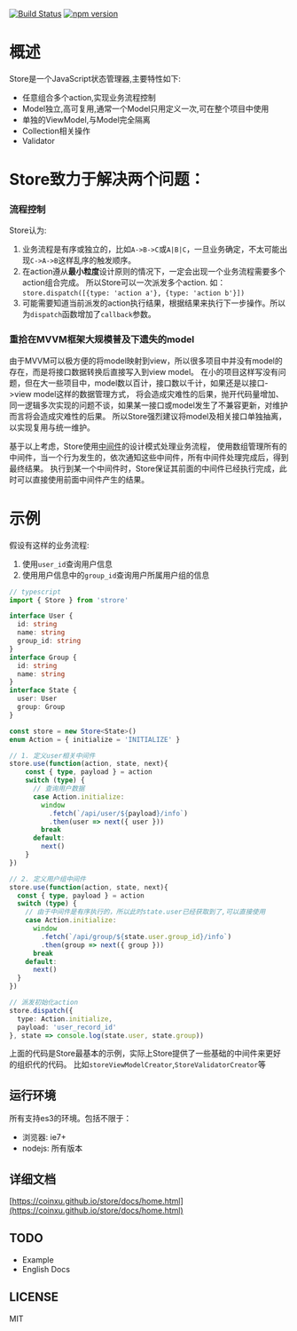 [![Build Status](https://travis-ci.org/CoinXu/store.svg?branch=master)](https://travis-ci.org/CoinXu/store)
[![npm version](https://badge.fury.io/js/sugo-store.svg)](https://badge.fury.io/js/sugo-store)

# 概述
Store是一个JavaScript状态管理器,主要特性如下:
+ 任意组合多个action,实现业务流程控制
+ Model独立,高可复用,通常一个Model只用定义一次,可在整个项目中使用
+ 单独的ViewModel,与Model完全隔离
+ Collection相关操作
+ Validator

# Store致力于解决两个问题：
### 流程控制
Store认为:

1. 业务流程是有序或独立的，比如`A->B->C`或`A|B|C`，一旦业务确定，不太可能出现`C->A->B`这样乱序的触发顺序。
2. 在action遵从**最小粒度**设计原则的情况下，一定会出现一个业务流程需要多个action组合完成。
   所以Store可以一次派发多个action. 如：`store.dispatch([{type: 'action a'}, {type: 'action b'}])`
3. 可能需要知道当前派发的action执行结果，根据结果来执行下一步操作。所以为`dispatch`函数增加了`callback`参数。

### 重拾在MVVM框架大规模普及下遗失的model
由于MVVM可以极方便的将model映射到view，所以很多项目中并没有model的存在，而是将接口数据转换后直接写入到view model。
在小的项目这样写没有问题，但在大一些项目中，model数以百计，接口数以千计，如果还是以接口->view model这样的数据管理方式，
将会造成灾难性的后果，抛开代码量增加、同一逻辑多次实现的问题不谈，如果某一接口或model发生了不兼容更新，对维护而言将会造成灾难性的后果。
所以Store强烈建议将model及相关接口单独抽离，以实现复用与统一维护。

基于以上考虑，Store使用[中间件](https://coinxu.github.io/store/docs/store.html#中间件)的设计模式处理业务流程，
使用数组管理所有的中间件，当一个行为发生的，依次通知这些中间件，所有中间件处理完成后，得到最终结果。
执行到某一个中间件时，Store保证其前面的中间件已经执行完成，此时可以直接使用前面中间件产生的结果。

# 示例
假设有这样的业务流程:

1. 使用`user_id`查询用户信息
2. 使用用户信息中的`group_id`查询用户所属用户组的信息

```ts
// typescript
import { Store } from 'strore'

interface User {
  id: string
  name: string
  group_id: string
}
interface Group {
  id: string
  name: string
}
interface State {
  user: User
  group: Group
}

const store = new Store<State>()
enum Action = { initialize = 'INITIALIZE' }

// 1. 定义user相关中间件
store.use(function(action, state, next){
    const { type, payload } = action
    switch (type) {
      // 查询用户数据
      case Action.initialize:
        window
          .fetch(`/api/user/${payload}/info`)
          .then(user => next({ user }))
        break
      default:
        next()
    }
})

// 2. 定义用户组中间件
store.use(function(action, state, next){
  const { type, payload } = action
  switch (type) {
    // 由于中间件是有序执行的，所以此时state.user已经获取到了,可以直接使用
    case Action.initialize:
      window
        .fetch(`/api/group/${state.user.group_id}/info`)
        .then(group => next({ group }))
      break
    default:
      next()
  }
})

// 派发初始化action
store.dispatch({
  type: Action.initialize,
  payload: 'user_record_id'
}, state => console.log(state.user, state.group))
```
上面的代码是Store最基本的示例，实际上Store提供了一些基础的中间件来更好的组织代的代码。
比如`storeViewModelCreator`,`StoreValidatorCreator`等

## 运行环境
所有支持es3的环境。包括不限于：
+ 浏览器: ie7+
+ nodejs: 所有版本

## 详细文档
[https://coinxu.github.io/store/docs/home.html](https://coinxu.github.io/store/docs/home.html)

## TODO
+ Example
+ English Docs

## LICENSE
MIT
